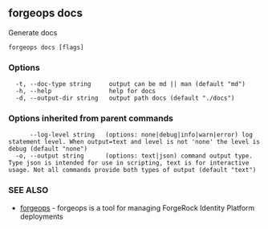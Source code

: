 ## forgeops docs

Generate docs

```
forgeops docs [flags]
```

### Options

```
  -t, --doc-type string     output can be md || man (default "md")
  -h, --help                help for docs
  -d, --output-dir string   output path docs (default "./docs")
```

### Options inherited from parent commands

```
      --log-level string   (options: none|debug|info|warn|error) log statement level. When output=text and level is not 'none' the level is debug (default "none")
  -o, --output string      (options: text|json) command output type. Type json is intended for use in scripting, text is for interactive usage. Not all commands provide both types of output (default "text")
```

### SEE ALSO

* [forgeops](forgeops.md)	 - forgeops is a tool for managing ForgeRock Identity Platform deployments

